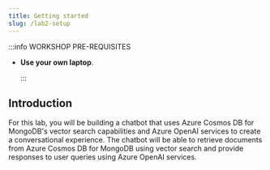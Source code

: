 ```yaml
---
title: Getting started
slug: /lab2-setup
---
```


:::info WORKSHOP PRE-REQUISITES

- **Use your own laptop**.

  :::

## Introduction

For this lab, you will be building a chatbot that uses Azure Cosmos DB for MongoDB's vector search capabilities and Azure OpenAI services to create a conversational experience. The chatbot will be able to retrieve documents from Azure Cosmos DB for MongoDB using vector search and provide responses to user queries using Azure OpenAI services.
